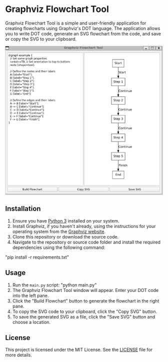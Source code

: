 # Graphviz Flowchart Tool

Graphviz Flowchart Tool is a simple and user-friendly application for creating flowcharts using Graphviz's DOT language. The application allows you to write DOT code, generate an SVG flowchart from the code, and save or copy the SVG to your clipboard.

![Screenshot of the Graphviz Flowchart Tool](images/qt_graphviz.png)

## Installation

1. Ensure you have [Python 3](https://www.python.org/downloads/) installed on your system.
2. Install Graphviz, if you haven't already, using the instructions for your operating system from the [Graphviz website](https://graphviz.org/download/).
3. Clone this repository or download the source code.
4. Navigate to the repository or source code folder and install the required dependencies using the following command:

"pip install -r requirements.txt"

## Usage

1. Run the `main.py` script:
"python main.py"
2. The Graphviz Flowchart Tool window will appear. Enter your DOT code into the left pane.
3. Click the "Build Flowchart" button to generate the flowchart in the right pane.
4. To copy the SVG code to your clipboard, click the "Copy SVG" button.
5. To save the generated SVG as a file, click the "Save SVG" button and choose a location.

## License

This project is licensed under the MIT License. See the [LICENSE](LICENSE) file for more details.
